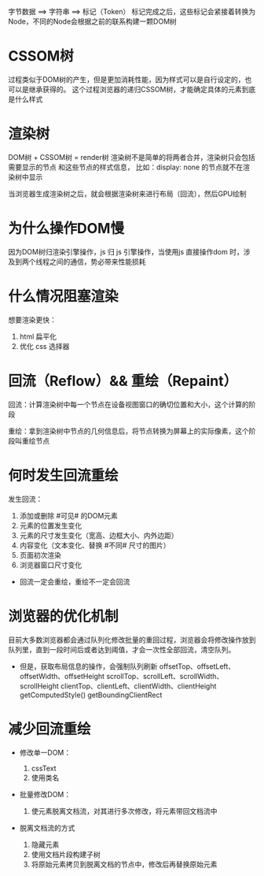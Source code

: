 字节数据 ==> 字符串 ==> 标记（Token）
标记完成之后，这些标记会紧接着转换为Node，不同的Node会根据之前的联系构建一颗DOM树



# CSSOM树
  过程类似于DOM树的产生，但是更加消耗性能，因为样式可以是自行设定的，也可以是继承获得的。
  这个过程浏览器的递归CSSOM树，才能确定具体的元素到底是什么样式


# 渲染树
  DOM树 + CSSOM树 = render树
  渲染树不是简单的将两者合并，渲染树只会包括 需要显示的节点 和这些节点的样式信息，
  比如：display: none 的节点就不在渲染树中显示


  当浏览器生成渲染树之后，就会根据渲染树来进行布局（回流），然后GPU绘制




# 为什么操作DOM慢
  因为DOM树归渲染引擎操作，js 归 js 引擎操作，当使用js 直接操作dom 时，涉及到两个线程之间的通信，势必带来性能损耗



<!-- requestAnimationFrame -->



# 什么情况阻塞渲染
  想要渲染更快：
  1. html 扁平化
  2. 优化 css 选择器



# 回流（Reflow）&& 重绘（Repaint）
  回流：计算渲染树中每一个节点在设备视图窗口的确切位置和大小，这个计算的阶段

  重绘：拿到渲染树中节点的几何信息后，将节点转换为屏幕上的实际像素，这个阶段叫重绘节点


# 何时发生回流重绘
  发生回流：
  1. 添加或删除 #可见# 的DOM元素
  2. 元素的位置发生变化
  3. 元素的尺寸发生变化（宽高、边框大小、内外边距）
  4. 内容变化（文本变化、替换 #不同# 尺寸的图片）
  5. 页面初次渲染
  6. 浏览器窗口尺寸变化

  - 回流一定会重绘，重绘不一定会回流



# 浏览器的优化机制
  目前大多数浏览器都会通过队列化修改批量的重回过程，浏览器会将修改操作放到队列里，直到一段时间后或者达到阈值，才会一次性全部回流，清空队列。

  - 但是，获取布局信息的操作，会强制队列刷新
    offsetTop、offsetLeft、offsetWidth、offsetHeight
    scrollTop、scrollLeft、scrollWidth、scrollHeight
    clientTop、clientLeft、clientWidth、clientHeight
    getComputedStyle()
    getBoundingClientRect


# 减少回流重绘
- 修改单一DOM：
  1. cssText
  2. 使用类名

- 批量修改DOM：
  1. 使元素脱离文档流，对其进行多次修改，将元素带回文档流中

- 脱离文档流的方式
  1. 隐藏元素
  2. 使用文档片段构建子树
  3. 将原始元素拷贝到脱离文档的节点中，修改后再替换原始元素